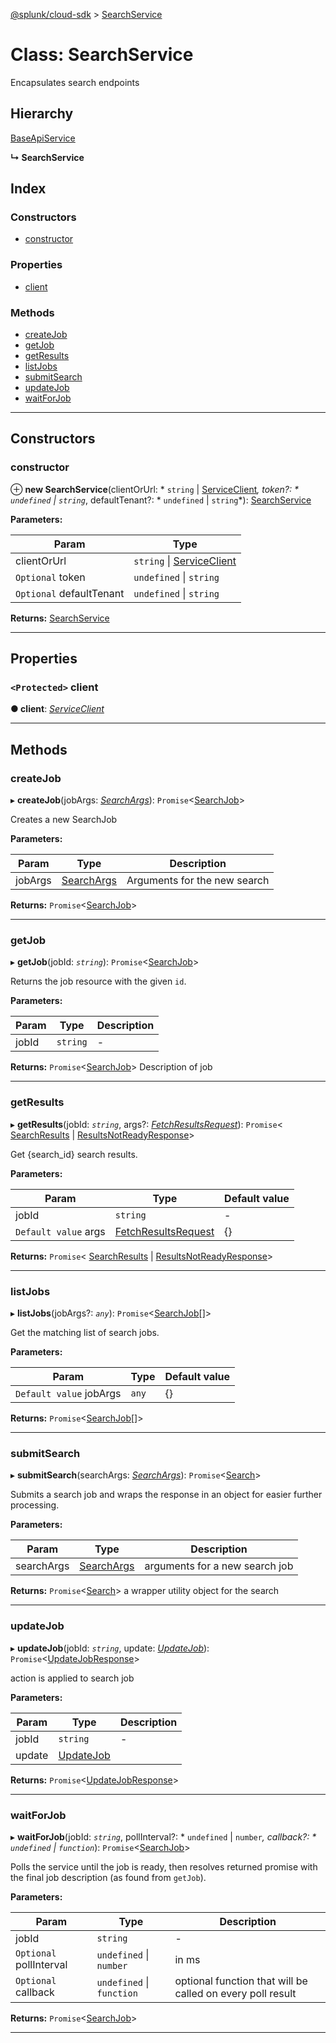 [@splunk/cloud-sdk](../README.md) > [SearchService](../classes/searchservice.md)

# Class: SearchService

Encapsulates search endpoints

## Hierarchy

 [BaseApiService](baseapiservice.md)

**↳ SearchService**

## Index

### Constructors

* [constructor](searchservice.md#constructor)

### Properties

* [client](searchservice.md#client)

### Methods

* [createJob](searchservice.md#createjob)
* [getJob](searchservice.md#getjob)
* [getResults](searchservice.md#getresults)
* [listJobs](searchservice.md#listjobs)
* [submitSearch](searchservice.md#submitsearch)
* [updateJob](searchservice.md#updatejob)
* [waitForJob](searchservice.md#waitforjob)

---

## Constructors

<a id="constructor"></a>

###  constructor

⊕ **new SearchService**(clientOrUrl: * `string` &#124; [ServiceClient](serviceclient.md)*, token?: * `undefined` &#124; `string`*, defaultTenant?: * `undefined` &#124; `string`*): [SearchService](searchservice.md)

**Parameters:**

| Param | Type |
| ------ | ------ |
| clientOrUrl |  `string` &#124; [ServiceClient](serviceclient.md)|
| `Optional` token |  `undefined` &#124; `string`|
| `Optional` defaultTenant |  `undefined` &#124; `string`|

**Returns:** [SearchService](searchservice.md)

___

## Properties

<a id="client"></a>

### `<Protected>` client

**● client**: *[ServiceClient](serviceclient.md)*

___

## Methods

<a id="createjob"></a>

###  createJob

▸ **createJob**(jobArgs: *[SearchArgs](../interfaces/searchargs.md)*): `Promise`<[SearchJob](../interfaces/searchjob.md)>

Creates a new SearchJob

**Parameters:**

| Param | Type | Description |
| ------ | ------ | ------ |
| jobArgs | [SearchArgs](../interfaces/searchargs.md) |  Arguments for the new search |

**Returns:** `Promise`<[SearchJob](../interfaces/searchjob.md)>

___
<a id="getjob"></a>

###  getJob

▸ **getJob**(jobId: *`string`*): `Promise`<[SearchJob](../interfaces/searchjob.md)>

Returns the job resource with the given `id`.

**Parameters:**

| Param | Type | Description |
| ------ | ------ | ------ |
| jobId | `string` |  - |

**Returns:** `Promise`<[SearchJob](../interfaces/searchjob.md)>
Description of job

___
<a id="getresults"></a>

###  getResults

▸ **getResults**(jobId: *`string`*, args?: *[FetchResultsRequest](../interfaces/fetchresultsrequest.md)*): `Promise`< [SearchResults](../interfaces/searchresults.md) &#124; [ResultsNotReadyResponse](../interfaces/resultsnotreadyresponse.md)>

Get {search_id} search results.

**Parameters:**

| Param | Type | Default value |
| ------ | ------ | ------ |
| jobId | `string` | - |
| `Default value` args | [FetchResultsRequest](../interfaces/fetchresultsrequest.md) |  {} |

**Returns:** `Promise`< [SearchResults](../interfaces/searchresults.md) &#124; [ResultsNotReadyResponse](../interfaces/resultsnotreadyresponse.md)>

___
<a id="listjobs"></a>

###  listJobs

▸ **listJobs**(jobArgs?: *`any`*): `Promise`<[SearchJob](../interfaces/searchjob.md)[]>

Get the matching list of search jobs.

**Parameters:**

| Param | Type | Default value |
| ------ | ------ | ------ |
| `Default value` jobArgs | `any` |  {} |

**Returns:** `Promise`<[SearchJob](../interfaces/searchjob.md)[]>

___
<a id="submitsearch"></a>

###  submitSearch

▸ **submitSearch**(searchArgs: *[SearchArgs](../interfaces/searchargs.md)*): `Promise`<[Search](search.md)>

Submits a search job and wraps the response in an object for easier further processing.

**Parameters:**

| Param | Type | Description |
| ------ | ------ | ------ |
| searchArgs | [SearchArgs](../interfaces/searchargs.md) |  arguments for a new search job |

**Returns:** `Promise`<[Search](search.md)>
a wrapper utility object for the search

___
<a id="updatejob"></a>

###  updateJob

▸ **updateJob**(jobId: *`string`*, update: *[UpdateJob](../interfaces/updatejob.md)*): `Promise`<[UpdateJobResponse](../interfaces/updatejobresponse.md)>

action is applied to search job

**Parameters:**

| Param | Type | Description |
| ------ | ------ | ------ |
| jobId | `string` |  - |
| update | [UpdateJob](../interfaces/updatejob.md) |   |

**Returns:** `Promise`<[UpdateJobResponse](../interfaces/updatejobresponse.md)>

___
<a id="waitforjob"></a>

###  waitForJob

▸ **waitForJob**(jobId: *`string`*, pollInterval?: * `undefined` &#124; `number`*, callback?: * `undefined` &#124; `function`*): `Promise`<[SearchJob](../interfaces/searchjob.md)>

Polls the service until the job is ready, then resolves returned promise with the final job description (as found from `getJob`).

**Parameters:**

| Param | Type | Description |
| ------ | ------ | ------ |
| jobId | `string` |  - |
| `Optional` pollInterval |  `undefined` &#124; `number`|  in ms |
| `Optional` callback |  `undefined` &#124; `function`|  optional function that will be called on every poll result |

**Returns:** `Promise`<[SearchJob](../interfaces/searchjob.md)>

___


